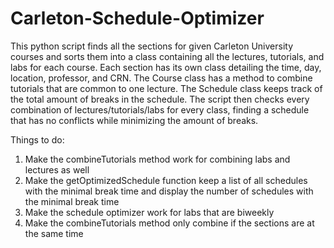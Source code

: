 # Carleton-Schedule-Optimizer
This python script finds all the sections for given Carleton University courses and sorts them into a class containing all the lectures, tutorials, and labs for each course. Each section has its own class detailing the time, day, location, professor, and CRN. The Course class has a method to combine tutorials that are common to one lecture. The Schedule class keeps track of the total amount of breaks in the schedule. The script then checks every combination of lectures/tutorials/labs for every class, finding a schedule that has no conflicts while minimizing the amount of breaks.

Things to do:
1) Make the combineTutorials method work for combining labs and lectures as well
2) Make the getOptimizedSchedule function keep a list of all schedules with the minimal break time and display the number of schedules with the minimal break time
3) Make the schedule optimizer work for labs that are biweekly
4) Make the combineTutorials method only combine if the sections are at the same time
